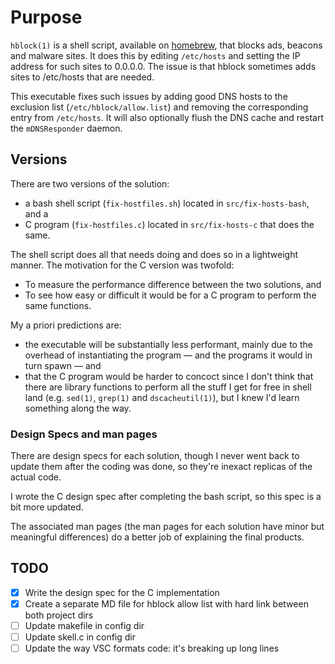 # Purpose

`hblock(1)` is a shell script, available on [homebrew](https://brew.sh), that blocks ads, beacons and malware sites. It does this by editing `/etc/hosts` and setting the IP address for such sites to 0.0.0.0. The issue is that hblock sometimes adds sites to /etc/hosts that are needed. 

This executable fixes such issues by adding good DNS hosts to the exclusion list (`/etc/hblock/allow.list`) and removing the corresponding entry from `/etc/hosts`. It will also optionally flush the DNS cache and restart the `mDNSResponder` daemon.

## Versions
There are two versions of the solution: 
* a bash shell script (`fix-hostfiles.sh`) located in `src/fix-hosts-bash`, and a
* C program (`fix-hostfiles.c`) located in `src/fix-hosts-c` that does the same.

The shell script does all that needs doing and does so in a lightweight manner. The motivation for the C version was twofold:
* To measure the performance difference between the two solutions, and
* To see how easy or difficult it would be for a C program to perform the same functions.

My a priori predictions are:
* the executable will be substantially less performant, mainly due to the overhead of instantiating the program — and the programs it would in turn spawn — and 
* that the C program would be harder to concoct since I don't think that there are library functions to perform all the stuff I get for free in shell land (e.g. `sed(1)`, `grep(1)` and `dscacheutil(1)`), but I knew I'd learn something along the way.

### Design Specs and man pages
There are design specs for each solution, though I never went back to update them after the coding was done, so they're inexact replicas of the actual code. 

I wrote the C design spec after completing the bash script, so this spec is a bit more updated. 

The associated man pages (the man pages for each solution have minor but meaningful differences) do a better job of explaining the final products. 

## TODO
- [x] Write the design spec for the C implementation
- [x] Create a separate MD file for hblock allow list with hard link between both project dirs 
- [ ] Update makefile in config dir
- [ ] Update skell.c in config dir 
- [ ] Update the way VSC formats code: it's breaking up long lines
